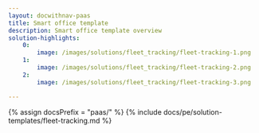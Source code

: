 ```yaml
---
layout: docwithnav-paas
title: Smart office template
description: Smart office template overview
solution-highlights:
    0:
        image: /images/solutions/fleet_tracking/fleet-tracking-1.png
    1:
        image: /images/solutions/fleet_tracking/fleet-tracking-2.png
    2:
        image: /images/solutions/fleet_tracking/fleet-tracking-3.png

---
```


{% assign docsPrefix = "paas/" %}
{% include docs/pe/solution-templates/fleet-tracking.md %}